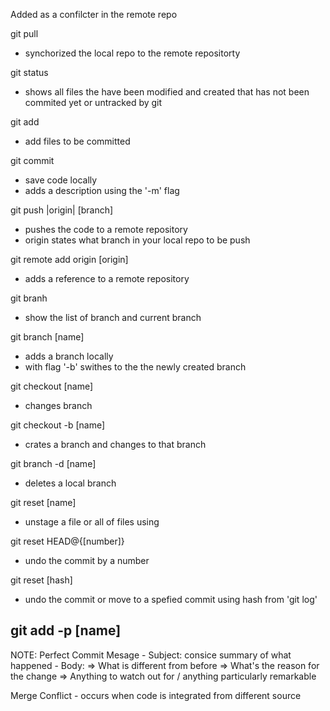 Added as a confilcter in the remote repo

git pull
  - synchorized the local repo to the remote repositorty

git status
  - shows all files the have been modified and created that has not been commited yet or untracked by git

git add
  - add files to be committed

git commit
  - save code locally 
  - adds a description using the '-m' flag

git push |origin| [branch]
  - pushes the code to a remote repository
  - origin states what branch in your local repo to be push

git remote add origin [origin]
  - adds a reference to a remote repository

git branh
  - show the list of branch and current branch 

git branch [name]
  - adds a branch locally
  - with flag '-b' swithes to the the newly created branch


git checkout [name]
  - changes branch

git checkout -b [name] 
  - crates a branch and changes to that branch

git branch -d [name]
  - deletes a local branch

git reset [name]
  - unstage a file or all of files using

git reset HEAD@{[number]}
  - undo the commit by a number

git reset [hash]
  - undo the commit or move to a spefied commit using hash from 'git log'

git add -p [name]
  - 


NOTE:
  Perfect Commit Mesage
    - Subject: consice summary of what happened
    - Body:
        => What is different from before
        => What's the reason for the change
        => Anything to watch out for / anything particularly remarkable

  Merge Conflict
    - occurs when code is integrated from different source
